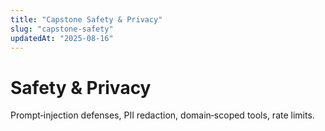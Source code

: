 ```yaml
---
title: "Capstone Safety & Privacy"
slug: "capstone-safety"
updatedAt: "2025-08-16"
---
```


# Safety & Privacy

Prompt‑injection defenses, PII redaction, domain‑scoped tools, rate limits.